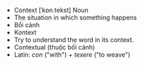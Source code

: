 - Context [ˈkɒn.tekst] Noun  
- The situation in which something happens  
- Bối cảnh  
- Kontext  
- Try to understand the word in its context.  
- Contextual (thuộc bối cảnh)  
- Latin: *con* ("with") + *texere* ("to weave")
